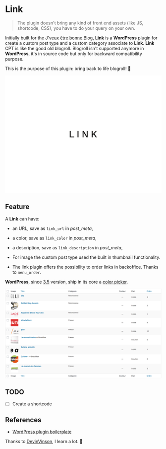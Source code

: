 # Link

> The plugin doesn't bring any kind of front end assets (like JS, shortcode, CSS), you have to do your query on your own.

Initially built for the [J'veux être bonne Blog](http://www.jveuxetrebonne.com/), __Link__ is a __WordPress__ plugin for create a custom post type and a custom category associate to __Link__.
__Link__ CPT is like the good old blogroll. Blogroll isn't supported anymore in __WordPress__, it's in source code but only for backward compatibility purpose.

This is the purpose of this plugin: bring back to life blogroll! 🙏

![Status](assets/screenshot.png)

## Feature

A __Link__ can have:

- an URL, save as `link_url` in _post_meta_,

- a color, save as `link_color` in _post_meta_,

- a description, save as `link_description` in _post_meta_,

- For image the custom post type used the built in thumbnail functionality.

- The link plugin offers the possibility to order links in backoffice. Thanks to `menu_order`.

__WordPress__, since [3.5](https://make.wordpress.org/core/2012/11/30/new-color-picker-in-wp-3-5/) version, ship in its core a [color picker](https://github.com/automattic/Iris).

![Columns](img/link-columns.png "Columns")

## TODO

- [ ] Create a shortcode

## References
- [WordPress plugin boilerplate](https://github.com/DevinVinson/WordPress-Plugin-Boilerplate)

Thanks to [DevinVinson](https://github.com/DevinVinson), I learn a lot. 🙏
